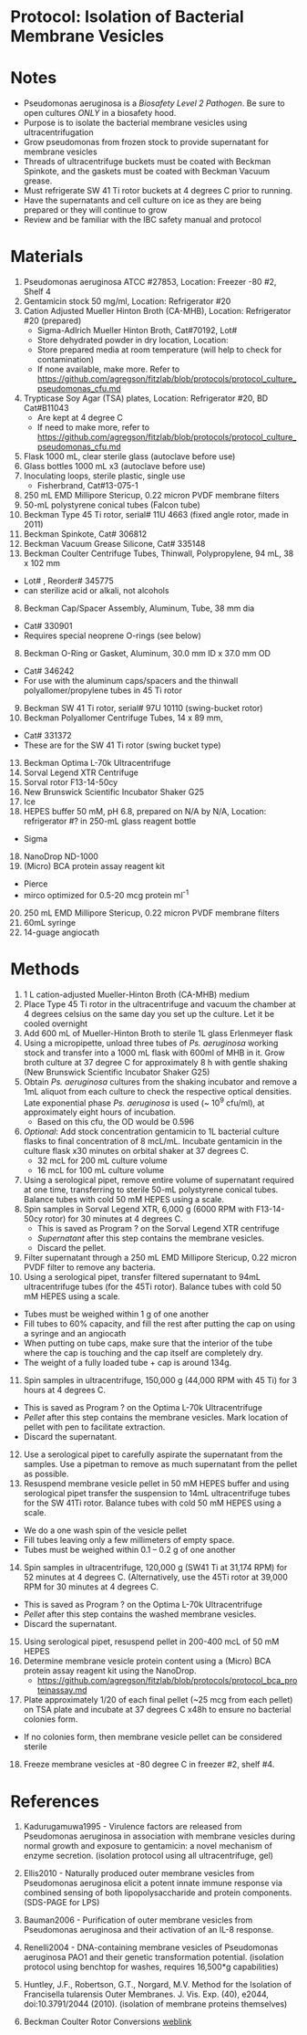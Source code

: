 Protocol: Isolation of Bacterial Membrane Vesicles
==================================================

# Notes
-   Pseudomonas aeruginosa is a *Biosafety Level 2 Pathogen*. Be sure to open cultures *ONLY* in a biosafety hood. 
-   Purpose is to isolate the bacterial membrane vesicles using ultracentrifugation
-   Grow pseudomonas from frozen stock to provide supernatant for membrane vesicles
-   Threads of ultracentrifuge buckets must be coated with Beckman Spinkote, and the gaskets must be coated with Beckman Vacuum grease. 
-   Must refrigerate SW 41 Ti rotor buckets at 4 degrees C prior to running.
-   Have the supernatants and cell culture on ice as they are being prepared or they will continue to grow
-   Review and be familiar with the IBC safety manual and protocol

# Materials

1. Pseudomonas aeruginosa ATCC #27853, Location: Freezer -80 #2, Shelf 4
2. Gentamicin stock 50 mg/ml, Location: Refrigerator #20
3. Cation Adjusted Mueller Hinton Broth (CA-MHB), Location: Refrigerator #20 (prepared)
   - Sigma-Adlrich Mueller Hinton Broth, Cat#70192, Lot#
   - Store dehydrated powder in dry location, Location:
   - Store prepared media at room temperature (will help to check for contamination)
   - If none available, make more. Refer to https://github.com/agregson/fitzlab/blob/protocols/protocol_culture_pseudomonas_cfu.md
4. Trypticase Soy Agar (TSA) plates, Location: Refrigerator #20, BD Cat#B11043 
   - Are kept at 4 degree C
   - If need to make more, refer to https://github.com/agregson/fitzlab/blob/protocols/protocol_culture_pseudomonas_cfu.md
4. Flask 1000 mL, clear sterile glass (autoclave before use)
5. Glass bottles 1000 mL x3 (autoclave before use)
5. Inoculating loops, sterile plastic, single use
   - Fisherbrand, Cat#13-075-1
5. 250 mL EMD Millipore Stericup, 0.22 micron PVDF membrane filters
6.  50-mL polystyrene conical tubes (Falcon tube)
8.  Beckman Type 45 Ti rotor, serial\# 11U 4663 (fixed angle rotor, made in 2011)
10.  Beckman Spinkote, Cat\# 306812
11.  Beckman Vacuum Grease Silicone, Cat\# 335148
12.  Beckman Coulter Centrifuge Tubes, Thinwall, Polypropylene, 94 mL, 38 x 102 mm
   - Lot\# , Reorder\# 345775
   - can sterilize acid or alkali, not alcohols
8.  Beckman Cap/Spacer Assembly, Aluminum, Tube, 38 mm dia
   - Cat\# 330901
   - Requires special neoprene O-rings (see below)
8.  Beckman O-Ring or Gasket, Aluminum, 30.0 mm ID x 37.0 mm OD
   - Cat\# 346242
   - For use with the aluminum caps/spacers and the thinwall polyallomer/propylene tubes in 45 Ti rotor
9.  Beckman SW 41 Ti rotor, serial\# 97U 10110 (swing-bucket rotor) 
10.  Beckman Polyallomer Centrifuge Tubes, 14 x 89 mm,
   - Cat\# 331372
   - These are for the SW 41 Ti rotor (swing bucket type)
13.  Beckman Optima L-70k Ultracentrifuge
14.  Sorval Legend XTR Centrifuge
15. Sorval rotor F13-14-50cy
16. New Brunswick Scientific Incubator Shaker G25
15. Ice
17. HEPES buffer 50 mM, pH 6.8, prepared on N/A by N/A, Location: refrigerator #? in 250-mL glass reagent bottle
   - Sigma
18. NanoDrop ND-1000
18. (Micro) BCA protein assay reagent kit
   - Pierce
   - mirco optimized for 0.5-20 mcg protein ml<sup>-1</sup>
20. 250 mL EMD Millipore Stericup, 0.22 micron PVDF membrane filters
21. 60mL syringe
22. 14-guage angiocath

# Methods

1. 1 L cation-adjusted Mueller-Hinton Broth (CA-MHB) medium 
2. Place Type 45 Ti rotor in the ultracentrifuge and vacuum the chamber at 4 degrees celsius on the same day you set up the culture. Let it be cooled overnight
3. Add 600 mL of Mueller-Hinton Broth to sterile 1L glass Erlenmeyer flask
4. Using a micropipette, unload three tubes of *Ps. aeruginosa* working stock and transfer into a 1000 mL flask with 600ml of MHB in it. Grow broth culture at 37 degree C for approximately 8 h with gentle shaking (New Brunswick Scientific Incubator Shaker G25)
5. Obtain *Ps. aeruginosa* cultures from the shaking incubator and remove a 1mL aliquot from each culture to check the respective optical densities. Late exponential phase *Ps. aeruginosa* is used (~ 10<sup>9</sup> cfu/ml), at approximately eight hours of incubation.
   - Based on this cfu, the OD would be 0.596
6. _Optional_: Add stock concentration gentamicin to 1L bacterial culture flasks to final concentration of 8 mcL/mL. Incubate gentamicin in the culture flask x30 minutes on orbital shaker at 37 degrees C.
   - 32 mcL for 200 mL culture volume
   - 16 mcL for 100 mL culture volume
7. Using a serological pipet, remove entire volume of supernatant required at one time, transferring to sterile 50-mL polystyrene conical tubes. Balance tubes with cold 50 mM HEPES using a scale.
8. Spin samples in Sorval Legend XTR, 6,000 g (6000 RPM with F13-14-50cy rotor) for 30 minutes at 4 degrees C.
   - This is saved as Program ? on the Sorval Legend XTR centrifuge
   - *Supernatant* after this step contains the membrane vesicles.
   - Discard the pellet.
9. Filter supernatant through a 250 mL EMD Millipore Stericup, 0.22 micron PVDF filter to remove any bacteria.
10. Using a serological pipet, transfer filtered supernatant to 94mL ultracentrifuge tubes (for the 45Ti rotor). Balance tubes with cold 50 mM HEPES using a scale.
   - Tubes must be weighed within 1 g of one another
   - Fill tubes to 60% capacity, and fill the rest after putting the cap on using a syringe and an angiocath
   - When putting on tube caps, make sure that the interior of the tube where the cap is touching and the cap itself are completely dry.
   - The weight of a fully loaded tube + cap is around 134g.
11. Spin samples in ultracentrifuge, 150,000 g (44,000 RPM with 45 Ti) for 3 hours at 4 degrees C.
   - This is saved as Program ? on the Optima L-70k Ultracentrifuge
   - *Pellet* after this step contains the membrane vesicles. Mark location of pellet with pen to facilitate extraction.
   - Discard the supernatant.
12. Use a serological pipet to carefully aspirate the supernatant from the samples. Use a pipetman to remove as much supernatant from the pellet as possible.
13. Resuspend membrane vesicle pellet in 50 mM HEPES buffer and using serological pipet transfer the suspension to 14mL ultracentrifuge tubes for the SW 41Ti rotor. Balance tubes with cold 50 mM HEPES using a scale.
   - We do a one wash spin of the vesicle pellet
   - Fill tubes leaving only a few millimeters of empty space.
   - Tubes must be weighed within 0.1 – 0.2 g of one another

14. Spin samples in ultracentrifuge, 120,000 g (SW41 Ti at 31,174 RPM) for 52 minutes at 4 degrees C. (Alternatively, use the 45Ti rotor at 39,000 RPM for 30 minutes at 4 degrees C.
   - This is saved as Program ? on the Optima L-70k Ultracentrifuge
   - *Pellet* after this step contains the washed membrane vesicles.
   - Discard the supernatant.
15. Using serological pipet, resuspend pellet in 200-400 mcL of 50 mM HEPES 
16. Determine membrane vesicle protein content using a (Micro) BCA protein assay reagent kit using the NanoDrop.
    - https://github.com/agregson/fitzlab/blob/protocols/protocol_bca_proteinassay.md
17. Plate approximately 1/20 of each final pellet (~25 mcg from each pellet) on TSA plate and incubate at 37 degrees C x48h to ensure no bacterial colonies form.
   - If no colonies form, then membrane vesicle pellet can be considered sterile
18. Freeze membrane vesicles at -80 degree C in freezer #2, shelf #4.

# References

1. Kadurugamuwa1995 - Virulence factors are released from Pseudomonas aeruginosa in association with membrane vesicles during normal growth and exposure to gentamicin: a novel mechanism of enzyme secretion. (isolation protocol using all ultracentrifuge, gel)

2. Ellis2010 - Naturally produced outer membrane vesicles from Pseudomonas aeruginosa elicit a potent innate immune response via combined sensing of both lipopolysaccharide and protein components. (SDS-PAGE for LPS)

3. Bauman2006 - Purification of outer membrane vesicles from Pseudomonas aeruginosa and their activation of an IL-8 response.

4. Renelli2004 - DNA-containing membrane vesicles of Pseudomonas aeruginosa PAO1 and their genetic transformation potential. (isolation protocol using benchtop for washes, requires 16,500*g capabilities)

5. Huntley, J.F., Robertson, G.T., Norgard, M.V. Method for the Isolation of Francisella tularensis Outer Membranes. J. Vis. Exp. (40), e2044, doi:10.3791/2044 (2010). (isolation of membrane proteins themselves)

6. Beckman Coulter Rotor Conversions [weblink](https://www.beckmancoulter.com/wsrportal/wsrportal.portal?_nfpb=true&_windowLabel=UCM_RENDERER&_urlType=render&wlpUCM_RENDERER_path=%2Fwsr%2Fresearch-and-discovery%2Fproducts-and-services%2Fcentrifugation%2Frotors%2Findex.htm&wlpUCM_RENDERER_t=3)

[^1]: Authors: Created by Patil Injean on 2014-06-30; Modified by JH 2015-07 and ALG 2014-07/2014-11/2015-08
